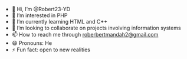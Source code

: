 - 👋 Hi, I’m @Robert23-YD
- 👀 I’m interested in PHP
- 🌱 I’m currently learning HTML and C++
- 💞️ I’m looking to collaborate on projects involving information systems
- 📫 How to reach me through roberbertmandah2@gmail.com
- 😄 Pronouns: He
- ⚡ Fun fact: open to new realities

<!---
Robert23-YD/Robert23-YD is a ✨ special ✨ repository because its `README.md` (this file) appears on your GitHub profile.
You can click the Preview link to take a look at your changes.
--->
